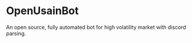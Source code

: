 # OpenUsainBot

An open source, fully automated bot for high volatility market with discord parsing.
